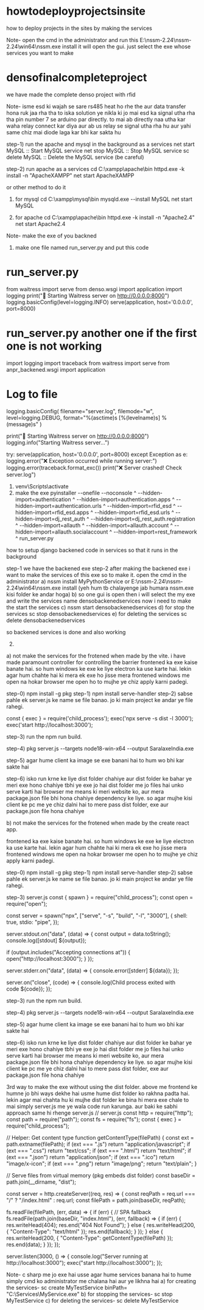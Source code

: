 # howtodeployprojectsinsite
how to deploy projects in the sites by making the services

Note- open the cmd in the administrator and run this E:\nssm-2.24\nssm-2.24\win64\nssm.exe install it will open the gui. just select the exe whose services you want to make

# densofinalcompleteproject
we have made the complete denso project with rfid

Note- isme esd ki wajah se sare rs485 heat ho rhe the aur data transfer hona ruk jaa rha tha to iska solution ye nikla ki jo mai esd ka signal utha rha tha pin number 7 se arduino par directly. to mai ab directly naa utha kar waha relay connect kar diya aur ab us relay se signal utha rha hu aur yahi same chiz mai diode laga kar bhi kar sakta hu


step-1) run the apache and mysql in the background as a services
net start MySQL         :: Start MySQL service
net stop MySQL          :: Stop MySQL service
sc delete MySQL         :: Delete the MySQL service (be careful)

step-2) run apache as a services
cd C:\xampp\apache\bin httpd.exe -k install -n "ApacheXAMPP"
net start ApacheXAMPP

or other method to do it
1) for mysql
cd C:\xampp\mysql\bin mysqld.exe --install MySQL
net start MySQL

3) for apache
cd C:\xampp\apache\bin httpd.exe -k install -n "Apache2.4"
net start Apache2.4

Note- make the exe of you backned
1) make one file named run_server.py and put this code
# run_server.py
from waitress import serve
from denso.wsgi import application
import logging
print("🔧 Starting Waitress server on http://0.0.0.0:8000")
logging.basicConfig(level=logging.INFO)
serve(application, host='0.0.0.0', port=8000)

# run_server.py another one if the first one is not working
import logging
import traceback
from waitress import serve
from anpr_backened.wsgi import application

# Log to file
logging.basicConfig(
    filename="server.log",
    filemode="w",
    level=logging.DEBUG,
    format="%(asctime)s [%(levelname)s] %(message)s"
)

print("🔧 Starting Waitress server on http://0.0.0.0:8000")
logging.info("Starting Waitress server...")

try:
    serve(application, host='0.0.0.0', port=8000)
except Exception as e:
    logging.error("❌ Exception occurred while running server:")
    logging.error(traceback.format_exc())
    print("❌ Server crashed! Check server.log")


1) venv\Scripts\activate
2) make the exe
pyinstaller --onefile --noconsole ^
--hidden-import=authentication ^
--hidden-import=authentication.apps ^
--hidden-import=authentication.urls ^
--hidden-import=rfid_esd ^
--hidden-import=rfid_esd.apps ^
--hidden-import=rfid_esd.urls ^
--hidden-import=dj_rest_auth ^
--hidden-import=dj_rest_auth.registration ^
--hidden-import=allauth ^
--hidden-import=allauth.account ^
--hidden-import=allauth.socialaccount ^
--hidden-import=rest_framework ^
run_server.py

how to setup django backened code in services so that it runs in the background

step-1 we have the backened exe
step-2 after making the backened exe i want to make the services of this exe so to make it. open the cmd in the administrator
a) nssm install MyPythonService or E:\nssm-2.24\nssm-2.24\win64\nssm.exe install (yeh hum tb chalayenge jab humara nssm.exe kisi folder ke andar hoga)
b) so one gui is open then i will select the my exe and write the services name densobackenedservices now i need to make the start the services
c) nssm start densobackenedservices
d) for stop the services sc stop densobackenedservices
e) for deleting the services sc delete densobackenedservices

so backened services is done and also working

2)
a) not make the services for the frotened when made by the vite.
i have made paramount controller for controlling the barrier
frontened ka exe kaise banate hai. so hum windows ke exe ke liye electron ka use karte hai. lekin agar hum chahte hai ki mera ek exe ho jisse mera frontened windows me open na hokar browser me open ho to mujhe ye chiz apply karni padegi.

step-0) npm install -g pkg step-1) npm install serve-handler step-2) sabse pahle ek server.js ke name se file banao. jo ki main project ke andar ye file rahegi.

const { exec } = require('child_process'); exec('npx serve -s dist -l 3000'); exec('start http://localhost:3000');

step-3) run the npm run build.

step-4) pkg server.js --targets node18-win-x64 --output SaralaxeIndia.exe

step-5) agar hume client ka image se exe banani hai to hum wo bhi kar sakte hai

step-6) isko run krne ke liye dist folder chahiye aur dist folder ke bahar ye meri exe hono chahiye tbhi ye exe jo hai dist folder me jo files hai unko serve karti hai browser me means ki meri website ko, aur mera package.json file bhi hona chahiye dependency ke liye. so agar mujhe kisi client ke pc me ye chiz dalni hai to mere pass dist folder, exe aur package.json file hona chahiye

b)
not make the services for the frotened when made by the create react app.

frontened ka exe kaise banate hai. so hum windows ke exe ke liye electron ka use karte hai. lekin agar hum chahte hai ki mera ek exe ho jisse mera frontened windows me open na hokar browser me open ho to mujhe ye chiz apply karni padegi.

step-0) npm install -g pkg step-1) npm install serve-handler step-2) sabse pahle ek server.js ke name se file banao. jo ki main project ke andar ye file rahegi.

step-3) server.js
const { spawn } = require("child_process");
const open = require("open");

const server = spawn("npx", ["serve", "-s", "build", "-l", "3000"], {
  shell: true,
  stdio: "pipe",
});

server.stdout.on("data", (data) => {
  const output = data.toString();
  console.log([stdout] ${output});

  if (output.includes("Accepting connections at")) {
    open("http://localhost:3000");
  }
});

server.stderr.on("data", (data) => {
  console.error([stderr] ${data});
});

server.on("close", (code) => {
  console.log(Child process exited with code ${code});
});

step-3) run the npm run build.

step-4) pkg server.js --targets node18-win-x64 --output SaralaxeIndia.exe

step-5) agar hume client ka image se exe banani hai to hum wo bhi kar sakte hai

step-6) isko run krne ke liye dist folder chahiye aur dist folder ke bahar ye meri exe hono chahiye tbhi ye exe jo hai dist folder me jo files hai unko serve karti hai browser me means ki meri website ko, aur mera package.json file bhi hona chahiye dependency ke liye. so agar mujhe kisi client ke pc me ye chiz dalni hai to mere pass dist folder, exe aur package.json file hona chahiye

3rd way to make the exe without using the dist folder. above me frontend ke humne jo bhi ways dekhe hai usme hume dist folder ko rakhna padta hai. lekin agar mai chahta hu ki mujhe dist folder ke bina hi mera exe chale to mai simply server.js me ye wala code run karunga. aur baki ke sabhi approach same hi rhenge
server.js
// server.js
const http = require("http");
const path = require("path");
const fs = require("fs");
const { exec } = require("child_process");

// Helper: Get content type
function getContentType(filePath) {
  const ext = path.extname(filePath);
  if (ext === ".js") return "application/javascript";
  if (ext === ".css") return "text/css";
  if (ext === ".html") return "text/html";
  if (ext === ".json") return "application/json";
  if (ext === ".ico") return "image/x-icon";
  if (ext === ".png") return "image/png";
  return "text/plain";
}

// Serve files from virtual memory (pkg embeds dist folder)
const baseDir = path.join(__dirname, "dist");

const server = http.createServer((req, res) => {
  const reqPath = req.url === "/" ? "/index.html" : req.url;
  const filePath = path.join(baseDir, reqPath);

  fs.readFile(filePath, (err, data) => {
    if (err) {
      // SPA fallback
      fs.readFile(path.join(baseDir, "index.html"), (err, fallback) => {
        if (err) {
          res.writeHead(404);
          res.end("404 Not Found");
        } else {
          res.writeHead(200, { "Content-Type": "text/html" });
          res.end(fallback);
        }
      });
    } else {
      res.writeHead(200, { "Content-Type": getContentType(filePath) });
      res.end(data);
    }
  });
});

server.listen(3000, () => {
  console.log("Server running at http://localhost:3000");
  exec("start http://localhost:3000");
});

Note- c sharp me jo exe hai usse agar hume services banana hai to hume simply cmd ko administrator me chalana hai aur ye likhna hai
a) for creating the services-     sc create MyTestService binPath= "C:\Services\MyService.exe"
b) for stopping the services-     sc stop MyTestService
c) for deleting the services-     sc delete MyTestService

